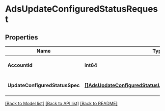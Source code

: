 # AdsUpdateConfiguredStatusRequest

## Properties
Name | Type | Description | Notes
------------ | ------------- | ------------- | -------------
**AccountId** | **int64** |  | [optional] [default to null]
**UpdateConfiguredStatusSpec** | [**[]AdsUpdateConfiguredStatusUpdateConfiguredStatusStruct**](AdsUpdateConfiguredStatusUpdateConfiguredStatusStruct.md) |  | [optional] [default to null]

[[Back to Model list]](../README.md#documentation-for-models) [[Back to API list]](../README.md#documentation-for-api-endpoints) [[Back to README]](../README.md)



